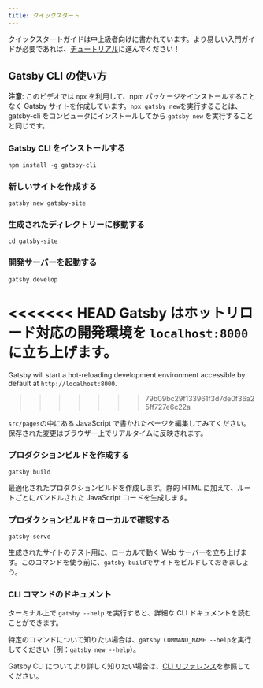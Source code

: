 ```yaml
---
title: クイックスタート
---
```


クイックスタートガイドは中上級者向けに書かれています。より易しい入門ガイドが必要であれば、[チュートリアル](/tutorial/)に進んでください！

## Gatsby CLI の使い方

<EggheadEmbed
  lessonLink="https://egghead.io/lessons/gatsby-quick-start-with-gatsby-create-develop-and-build-gatsby-sites-from-the-command-line"
  lessonTitle="Quick Start with Gatsby: Create, Develop, and Build Gatsby Sites From the Command Line"
/>

**注意**: このビデオでは `npx` を利用して、npm パッケージをインストールすることなく Gatsby サイトを作成しています。`npx gatsby new`を実行することは、gatsby-cli をコンピュータにインストールしてから `gatsby new` を実行することと同じです。

### Gatsby CLI をインストールする

```shell
npm install -g gatsby-cli
```

### 新しいサイトを作成する

```shell
gatsby new gatsby-site
```

### 生成されたディレクトリーに移動する

```shell
cd gatsby-site
```

### 開発サーバーを起動する

```shell
gatsby develop
```

<<<<<<< HEAD
Gatsby はホットリロード対応の開発環境を `localhost:8000` に立ち上げます。
=======
Gatsby will start a hot-reloading development environment accessible by default at `http://localhost:8000`.
>>>>>>> 79b09bc29f133961f3d7de0f36a25ff727e6c22a

`src/pages`の中にある JavaScript で書かれたページを編集してみてください。保存された変更はブラウザー上でリアルタイムに反映されます。

### プロダクションビルドを作成する

```shell
gatsby build
```

最適化されたプロダクションビルドを作成します。静的 HTML に加えて、ルートごとにバンドルされた JavaScript コードを生成します。

### プロダクションビルドをローカルで確認する

```shell
gatsby serve
```

生成されたサイトのテスト用に、ローカルで動く Web サーバーを立ち上げます。このコマンドを使う前に、`gatsby build`でサイトをビルドしておきましょう。

### CLI コマンドのドキュメント

ターミナル上で `gatsby --help` を実行すると、詳細な CLI ドキュメントを読むことができます。

特定のコマンドについて知りたい場合は、`gatsby COMMAND_NAME --help`を実行してください（例：`gatsby new --help`）。

Gatsby CLI についてより詳しく知りたい場合は、[CLI リファレンス](/docs/gatsby-cli/)を参照してください。
